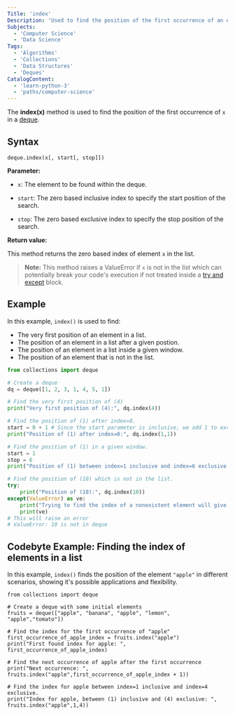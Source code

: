 ```yaml
---
Title: 'index'
Description: 'Used to find the position of the first occurrence of an element in a deque.'
Subjects:
  - 'Computer Science'
  - 'Data Science'
Tags:
  - 'Algorithms'
  - 'Collections'
  - 'Data Structures'
  - 'Deques'
CatalogContent:
  - 'learn-python-3'
  - 'paths/computer-science'  
---
```


The **index(x)** method is used to find the position of the first occurrence of `x` in a [deque](https://www.codecademy.com/resources/docs/python/collections-module/deque).


## Syntax

```pseudo
deque.index(x[, start[, stop]])
```

**Parameter:**

- `x`: The element to be found within the deque.

- `start`: The zero based inclusive index to specify the start position of the search.

- `stop`: The zero based exclusive index to specify the stop position of the search.

**Return value:**

This method returns the zero based index of element `x` in the list.

> **Note:** This method raises a ValueError if `x` is not in the list which can potentially break your code's execution if not treated inside a [try and except](https://www.codecademy.com/resources/docs/python/keywords/try) block.


## Example

In this example, `index()` is used to find:
- The very first position of an element in a list.
- The position of an element in a list after a given postion.
- The position of an element in a list inside a given window.
- The position of an element that is not in the list.

```py
from collections import deque

# Create a deque
dq = deque([1, 2, 3, 1, 4, 5, 1])

# Find the very first position of (4)
print("Very first position of (4):", dq.index(4))

# Find the position of (1) after index=0.
start = 0 + 1 # Since the start parameter is inclusive, we add 1 to exclude index=0.
print("Position of (1) after index=0:", dq.index(1,1))

# Find the position of (1) in a given window.
start = 1
stop = 6
print("Position of (1) between index=1 inclusive and index=6 exclusive:", dq.index(1,1,6))

# Find the position of (10) which is not in the list.
try:
    print("Position of (10):", dq.index(10))
except(ValueError) as ve:
    print("Trying to find the index of a nonexistent element will give you problems.")
    print(ve)
# This will raise an error
# ValueError: 10 is not in deque
```

## Codebyte Example: Finding the index of elements in a list

In this example, `index()` finds the position of the element `"apple"` in different scenarios, showing it's possible applications and flexibility.

```codebyte/python
from collections import deque

# Create a deque with some initial elements
fruits = deque(["apple", "banana", "apple", "lemon", "apple","tomato"])

# Find the index for the first occurrence of "apple"
first_occurrence_of_apple_index = fruits.index("apple")
print("First found index for apple: ", first_occurrence_of_apple_index)

# Find the next occurrence of apple after the first occurrence
print("Next occurrence: ", fruits.index("apple",first_occurrence_of_apple_index + 1))

# Find the index for apple between index=1 inclusive and index=4 exclusive.
print("Index for apple, between (1) inclusive and (4) exclusive: ", fruits.index("apple",1,4))
```